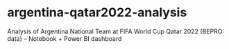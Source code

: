 # argentina-qatar2022-analysis
Analysis of Argentina National Team at FIFA World Cup Qatar 2022 (BEPRO data) – Notebook + Power BI dashboard
